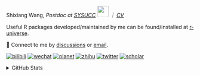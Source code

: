 
<p>Shixiang Wang, <em>Postdoc at <a href="https://sysucc.org.cn/">SYSUCC</a> <img src="https://media.giphy.com/media/WUlplcMpOCEmTGBtBW/giphy.gif" width="30">  ｜ <a href="https://shixiangwang.github.io/cv-shixiang/">CV</a>
</em></p>

Useful R packages developed/maintained by me can be found/installed at [r-universe](https://shixiangwang.r-universe.dev/).

💬 Connect to me by
[discussions](https://github.com/ShixiangWang/self-study/discussions) or [email](mailto:shixiang1994wang@gmail.com). 

[![bilibili](https://img.shields.io/badge/王诗翔-B站-yellow)](https://space.bilibili.com/11553374) [![wechat](https://img.shields.io/badge/王诗翔-微信公众号-important)](https://shixiangwang.github.io/home/logo/qrcode.jpg) [![planet](https://img.shields.io/badge/王诗翔-知识星球-blueviolet)](https://t.zsxq.com/rBqbIei)  [![zhihu](https://img.shields.io/badge/王诗翔-知乎-blue)](https://www.zhihu.com/people/shixiangwang) [![twitter](https://img.shields.io/badge/WangShxiang-twitter-ff69b4)](https://twitter.com/WangShxiang) [![scholar](https://img.shields.io/badge/ShixiangWang-Scholar-00ffff)](https://scholar.google.com/citations?user=FvNp0NkAAAAJ) 

<details>
 
<summary>GitHub Stats</summary>


<!--START_SECTION:waka-->
**🐱 My GitHub Data** 

> 📦 5.0 MB Used in GitHub's Storage 
 > 
> 🚫 Not Opted to Hire
 > 
> 📜 91 Public Repositories 
 > 
> 🔑 28 Private Repositories 
 > 
**I'm an Early 🐤** 

```text
🌞 Morning                2144 commits        ████░░░░░░░░░░░░░░░░░░░░░   15.85 % 
🌆 Daytime                5536 commits        ██████████░░░░░░░░░░░░░░░   40.93 % 
🌃 Evening                4984 commits        █████████░░░░░░░░░░░░░░░░   36.85 % 
🌙 Night                  861 commits         ██░░░░░░░░░░░░░░░░░░░░░░░   06.37 % 
```
📅 **I'm Most Productive on Wednesday** 

```text
Monday                   2059 commits        ████░░░░░░░░░░░░░░░░░░░░░   15.22 % 
Tuesday                  2421 commits        ████░░░░░░░░░░░░░░░░░░░░░   17.90 % 
Wednesday                2491 commits        █████░░░░░░░░░░░░░░░░░░░░   18.42 % 
Thursday                 2037 commits        ████░░░░░░░░░░░░░░░░░░░░░   15.06 % 
Friday                   2237 commits        ████░░░░░░░░░░░░░░░░░░░░░   16.54 % 
Saturday                 986 commits         ██░░░░░░░░░░░░░░░░░░░░░░░   07.29 % 
Sunday                   1294 commits        ██░░░░░░░░░░░░░░░░░░░░░░░   09.57 % 
```


**I Mostly Code in R** 

```text
R                        85 repos            ██████████████░░░░░░░░░░░   54.14 % 
Shell                    11 repos            ██░░░░░░░░░░░░░░░░░░░░░░░   07.01 % 
JavaScript               8 repos             █░░░░░░░░░░░░░░░░░░░░░░░░   05.10 % 
Jupyter Notebook         5 repos             █░░░░░░░░░░░░░░░░░░░░░░░░   03.18 % 
Rust                     4 repos             █░░░░░░░░░░░░░░░░░░░░░░░░   02.55 % 
```




 Last Updated on 13/04/2024 18:47:03 UTC
<!--END_SECTION:waka-->

> These Readme stats are generated using github action [awesome-readme-stats](https://github.com/anmol098/waka-readme-stats)

-----

**NOTE: Top languages does not indicate my skill level or anything like that. It is just a metric of which languages have been hosted by me on GitHub based on the usage across repositories.**

</details>
